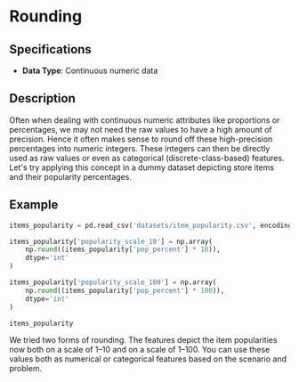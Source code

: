 # Rounding

## Specifications

- **Data Type**: Continuous numeric data

## Description

Often when dealing with continuous numeric attributes like proportions or percentages, we may not need the raw values to have a high amount of precision.
Hence it often makes sense to round off these high-precision percentages into numeric integers.
These integers can then be directly used as raw values or even as categorical (discrete-class-based) features.
Let's try applying this concept in a dummy dataset depicting store items and their popularity percentages.

## Example

```python
items_popularity = pd.read_csv('datasets/item_popularity.csv', encoding='utf-8')

items_popularity['popularity_scale_10'] = np.array(
    np.round((items_popularity['pop_percent'] * 10)),
    dtype='int'
)

items_popularity['popularity_scale_100'] = np.array(
    np.round((items_popularity['pop_percent'] * 100)),
    dtype='int'
)

items_popularity
```

We tried two forms of rounding.
The features depict the item popularities now both on a scale of 1–10 and on a scale of 1–100.
You can use these values both as numerical or categorical features based on the scenario and problem.
